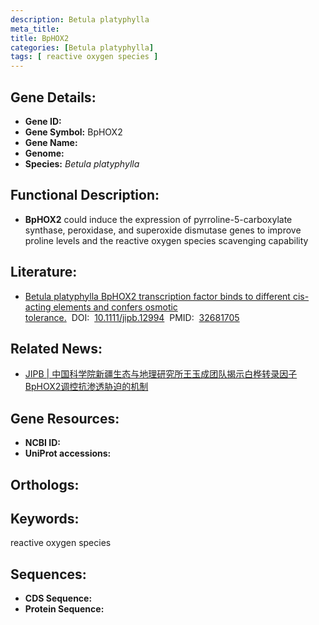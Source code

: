 ```yaml
---
description: Betula platyphylla
meta_title:
title: BpHOX2
categories: [Betula platyphylla]
tags: [ reactive oxygen species ]
---
```


## Gene Details:
- **Gene ID:**	[]()
- **Gene Symbol:** BpHOX2
- **Gene Name:** 
- **Genome:** []()
- **Species:** *Betula platyphylla*

## Functional Description:
   - **BpHOX2** could induce the expression of pyrroline-5-carboxylate synthase, peroxidase, and superoxide dismutase genes to improve proline levels and the reactive oxygen species scavenging capability

## Literature:
   - [Betula platyphylla BpHOX2 transcription factor binds to different cis-acting elements and confers osmotic tolerance.]( https://onlinelibrary.wiley.com/doi/10.1111/jipb.12994)&nbsp;&nbsp;DOI:&nbsp;&nbsp;[10.1111/jipb.12994](https://onlinelibrary.wiley.com/doi/10.1111/jipb.12994)&nbsp;&nbsp;PMID:&nbsp;&nbsp;[32681705](https://pubmed.ncbi.nlm.nih.gov/32681705/)

## Related News:
   - [JIPB | 中国科学院新疆生态与地理研究所王玉成团队揭示白桦转录因子BpHOX2调控抗渗透胁迫的机制](https://mp.weixin.qq.com/s?__biz=Mzg3MDEwNDEyMg==&mid=2247492949&idx=3&sn=961a2084cd19c516067781510eb218c0&chksm=ce904800f9e7c116d01b9ed1779a73bc115d6f062c03ca4af651e5efc622a26954f64076327d&scene=27#wechat_redirect)

## Gene Resources:
- **NCBI ID:** [](https://www.ncbi.nlm.nih.gov/gene/?term=)
- **UniProt accessions:** [](https://www.uniprot.org/uniprotkb//entry)

## Orthologs:


## Keywords:
reactive oxygen species

## Sequences:
- **CDS Sequence:**
- **Protein Sequence:**
